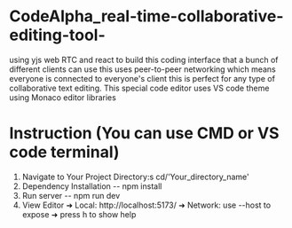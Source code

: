 # CodeAlpha_real-time-collaborative-editing-tool-

using yjs web RTC and react to build this  coding interface that a bunch of different clients can use this uses peer-to-peer networking which means everyone is connected to everyone's client this is perfect for any type of collaborative text editing.
This special code editor uses VS code theme using Monaco editor libraries

# Instruction (You can use CMD or VS code terminal)
1. Navigate to Your Project Directory:s
      cd/'Your_directory_name'
2. Dependency Installation
      -- npm install
3. Run server
      -- npm run dev
4. View Editor
  ➜  Local:   http://localhost:5173/
  ➜  Network: use --host to expose
  ➜  press h to show help
